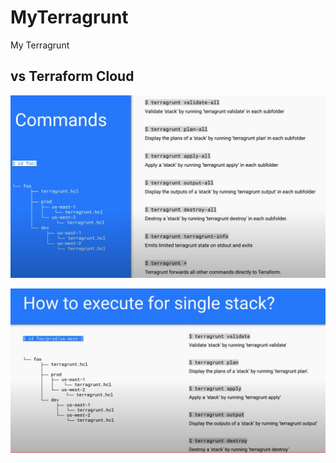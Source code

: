 # MyTerragrunt

My Terragrunt

## vs Terraform Cloud

![1655862121282](image/README/1655862121282.png)

![1655862184669](image/README/1655862184669.png)
